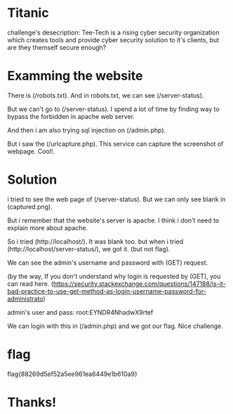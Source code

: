 # Titanic 

challenge's desecription: Tee-Tech is a rising cyber security organization which creates tools and provide cyber security solution to it's clients, but are they themself secure enough? 

# Examming the website
There is (/robots.txt). And in robots.txt, we can see (/server-status).

But we can't go to (/server-status). I spend a lot of time by finding way to bypass the forbidden in apache web server.

And then i am also trying sql injection on (/admin.php).

But i saw the (/urlcapture.php). This service can capture the screenshot of webpage. Cool!.

# Solution
i tried to see the web page of (/server-status). But we can only see blank in (captured.png).

But i remember that the website's server is apache. I think i don't need to explain more about apache.

So i tried (http://localhost/). It was blank too. but when i tried (http://localhost/server-status/), we got it. (but not flag).

We can see the admin's username and password with (GET) request. 

(by the way, If you don't understand why login is requested by (GET), you can read here. (https://security.stackexchange.com/questions/147188/is-it-bad-practice-to-use-get-method-as-login-username-password-for-administrato)

admin's user and pass: root:EYNDR4NhadwX9rtef

We can login with this in (/admin.php) and we got our flag. Nice challenge.

# flag
flag{88269d5ef52a5ee961ea6449e1b610a9}

# Thanks!
